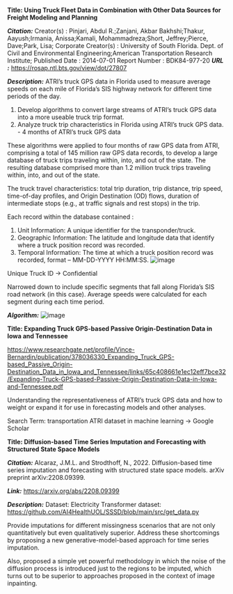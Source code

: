 **Title: Using Truck Fleet Data in Combination with Other Data Sources for Freight Modeling and Planning**

***Citation:*** Creator(s) : Pinjari, Abdul R.;Zanjani, Akbar Bakhshi;Thakur, Aayush;Irmania, Anissa;Kamali, Mohammadreza;Short, Jeffrey;Pierce, Dave;Park, Lisa;
Corporate Creator(s) : University of South Florida. Dept. of Civil and Environmental Engineering;American Transportation Research Institute;
Published Date : 2014-07-01
Report Number : BDK84-977-20
***URL :*** https://rosap.ntl.bts.gov/view/dot/27807

***Description:***
ATRI’s truck GPS data in Florida used to measure average speeds on each mile of Florida’s SIS highway network for different time periods of the day. 

1. Develop algorithms to convert large streams of ATRI’s truck GPS data into a more useable truck trip format.
2. Analyze truck trip characteristics in Florida using ATRI’s truck GPS data. - 4 months of ATRI’s truck GPS data

These algorithms were applied to four months of raw GPS data from ATRI, comprising a total of 145 million raw GPS data records, to develop a large database of truck trips traveling within, into, and out of the state. The resulting database comprised more than 1.2
million truck trips traveling within, into, and out of the state. 

The truck travel characteristics: total trip duration, trip distance, trip speed, time-of-day profiles, and Origin Destination (OD) flows, duration of intermediate stops (e.g., at traffic signals and rest stops) in the trip.

Each record within the database contained :
1. Unit Information: A unique identifier for the transponder/truck.
2. Geographic Information: The latitude and longitude data that identify where a truck position record was recorded.
3. Temporal Information: The time at which a truck position record was recorded, format – MM-DD-YYYY HH:MM:SS.
![image](https://github.com/shradha125/TBD-Center-Freight-Data-Research-Project/assets/69496783/fd267b92-2456-4f5f-b498-05d9a281173d)

Unique Truck ID -> Confidential

Narrowed down to include specific segments that fall along Florida’s SIS road network (in this case).
Average speeds were calculated for each segment during each time period.

***Algorithm:***
![image](https://github.com/shradha125/TBD-Center-Freight-Data-Research-Project/assets/69496783/b6c60992-bd97-4f52-b064-c922ee631f81)


**Title: Expanding Truck GPS-based Passive Origin-Destination Data in Iowa and Tennessee**

https://www.researchgate.net/profile/Vince-Bernardin/publication/378036330_Expanding_Truck_GPS-based_Passive_Origin-Destination_Data_in_Iowa_and_Tennessee/links/65c408661e1ec12eff7bce32/Expanding-Truck-GPS-based-Passive-Origin-Destination-Data-in-Iowa-and-Tennessee.pdf

Understanding the representativeness of ATRI’s truck GPS data and how to weight or expand it for use in forecasting models and other analyses.

Search Term: transportation ATRI dataset in machine learning -> Google Scholar


**Title: Diffusion-based Time Series Imputation and Forecasting with Structured State Space Models**

***Citation:*** Alcaraz, J.M.L. and Strodthoff, N., 2022. Diffusion-based time series imputation and forecasting with structured state space models. arXiv preprint arXiv:2208.09399.

***Link:*** https://arxiv.org/abs/2208.09399

***Description:***
Dataset: Electricity Transformer dataset: https://github.com/AI4HealthUOL/SSSD/blob/main/src/get_data.py 

Provide imputations for different missingness scenarios that are not only quantitatively but even qualitatively superior.
Address these shortcomings by proposing a new generative-model-based approach for time series imputation. 

Also, proposed a simple yet powerful methodology in which the noise of the diffusion process is introduced just to the regions to be imputed, which turns out to be superior to approaches proposed in the context of image inpainting.
